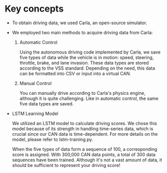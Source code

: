 # Key concepts

- To obtain driving data, we used Carla, an open-source simulator.
- We employed two main methods to acquire driving data from Carla:
    1. Automatic Control
        
        Using the autonomous driving code implemented by Carla, we save five types of data while the vehicle is in motion: speed, steering, throttle, brake, and lane invasion. These data types are stored according to the VSS standard. Depending on the need, this data can be formatted into CSV or input into a virtual CAN.
        
    2. Manual Control
        
        You can manually drive according to Carla's physics engine, although it is quite challenging. Like in automatic control, the same five data types are saved.
        
- LSTM Learning Model
    
    We utilized an LSTM model to calculate driving scores. We chose this model because of its strength in handling time-series data, which is crucial since our CAN data is time-dependent. For more details on the model, please refer to lstm-training.py.
    
    When the five types of data form a sequence of 100, a corresponding score is assigned. With 300,000 CAN data points, a total of 300 data sequences have been trained. Although it's not a vast amount of data, it should be sufficient to represent your driving score!
